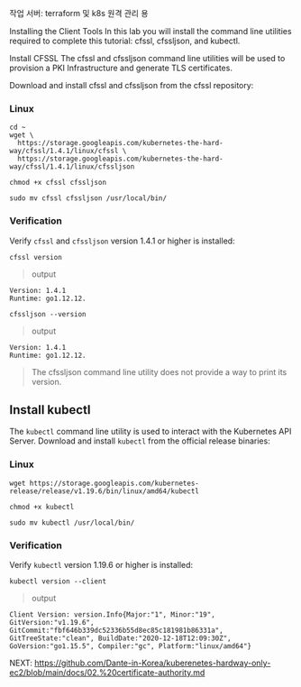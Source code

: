 작업 서버: terraform 및 k8s 원격 관리 용 

Installing the Client Tools
In this lab you will install the command line utilities required to complete this tutorial: cfssl, cfssljson, and kubectl.

Install CFSSL
The cfssl and cfssljson command line utilities will be used to provision a PKI Infrastructure and generate TLS certificates.

Download and install cfssl and cfssljson from the cfssl repository:

### Linux

```
cd ~
wget \
  https://storage.googleapis.com/kubernetes-the-hard-way/cfssl/1.4.1/linux/cfssl \
  https://storage.googleapis.com/kubernetes-the-hard-way/cfssl/1.4.1/linux/cfssljson
```

```
chmod +x cfssl cfssljson
```

```
sudo mv cfssl cfssljson /usr/local/bin/
```


### Verification

Verify `cfssl` and `cfssljson` version 1.4.1 or higher is installed:

```
cfssl version
```

> output

```
Version: 1.4.1
Runtime: go1.12.12.
```

```
cfssljson --version
```

> output

```
Version: 1.4.1
Runtime: go1.12.12.
```

> The cfssljson command line utility does not provide a way to print its version.

## Install kubectl

The `kubectl` command line utility is used to interact with the Kubernetes API Server. Download and install `kubectl` from the official release binaries:

### Linux

```
wget https://storage.googleapis.com/kubernetes-release/release/v1.19.6/bin/linux/amd64/kubectl
```

```
chmod +x kubectl
```

```
sudo mv kubectl /usr/local/bin/
```

### Verification

Verify `kubectl` version 1.19.6 or higher is installed:

```
kubectl version --client
```

> output

```
Client Version: version.Info{Major:"1", Minor:"19", GitVersion:"v1.19.6", GitCommit:"fbf646b339dc52336b55d8ec85c181981b86331a", GitTreeState:"clean", BuildDate:"2020-12-18T12:09:30Z", GoVersion:"go1.15.5", Compiler:"gc", Platform:"linux/amd64"}
```


NEXT: https://github.com/Dante-in-Korea/kuberenetes-hardway-only-ec2/blob/main/docs/02.%20certificate-authority.md
